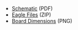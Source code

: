 * [Schematic](./board_files/Schematic.pdf) (PDF)
* [Eagle Files](./board_files/Satellite_Transceiver_Function_Board__Swarm_M138_x04.zip) (ZIP)
* [Board Dimensions](./board_files/Dimensions.png) (PNG)
